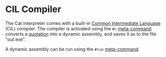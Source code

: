 # CIL Compiler #

The Cat interpreter comes with a built-in [Common Intermediate Language](CIL.md) (CIL) compiler. The compiler is activated using the `#c` [meta-command](MetaCommand.md) converts a [quotation](Quotation.md) into a dynamic assembly, and saves it as to the file "out.exe".

A dynamic assembly can be run using the `#run` [meta-command](MetaCommand.md).